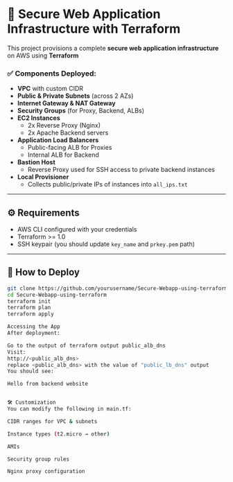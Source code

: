 # 🚀 Secure Web Application Infrastructure with Terraform

This project provisions a complete **secure web application infrastructure** on AWS using **Terraform** 



### ✅ Components Deployed:
- **VPC** with custom CIDR
- **Public & Private Subnets** (across 2 AZs)
- **Internet Gateway & NAT Gateway**
- **Security Groups** (for Proxy, Backend, ALBs)
- **EC2 Instances**
  - 2x Reverse Proxy (Nginx)
  - 2x Apache Backend servers
- **Application Load Balancers**
  - Public-facing ALB for Proxies
  - Internal ALB for Backend
- **Bastion Host**
  - Reverse Proxy used for SSH access to private backend instances
- **Local Provisioner**
  - Collects public/private IPs of instances into `all_ips.txt`

---

## ⚙️ Requirements

- AWS CLI configured with your credentials
- Terraform >= 1.0
- SSH keypair (you should update `key_name` and `prkey.pem` path)

---

## 🚀 How to Deploy

```bash
git clone https://github.com/yourusername/Secure-Webapp-using-terraform.git
cd Secure-Webapp-using-terraform
terraform init
terraform plan
terraform apply

Accessing the App
After deployment:

Go to the output of terraform output public_alb_dns
Visit:
http://<public_alb_dns>
replace <public_alb_dns> with the value of "public_lb_dns" output 
You should see:

Hello from backend website


🛠️ Customization
You can modify the following in main.tf:

CIDR ranges for VPC & subnets

Instance types (t2.micro → other)

AMIs

Security group rules

Nginx proxy configuration









